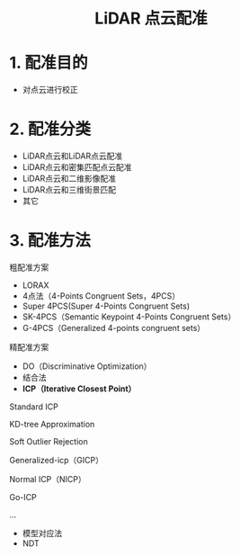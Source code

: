 <h1 align = "center">LiDAR 点云配准</h1>





# 1. 配准目的



- 对点云进行校正



# 2. 配准分类



- LiDAR点云和LiDAR点云配准
- LiDAR点云和密集匹配点云配准
- LiDAR点云和二维影像配准
- LiDAR点云和三维街景匹配
- 其它



# 3. 配准方法



粗配准方案



- LORAX
- 4点法（4-Points Congruent Sets，4PCS）
- Super 4PCS(Super 4-Points Congruent Sets)
- SK-4PCS（Semantic Keypoint 4-Points Congruent Sets）
- G-4PCS（Generalized 4-points congruent sets）



精配准方案



- DO（Discriminative Optimization）
- 结合法
- **ICP（Iterative Closest Point）**

Standard ICP

KD-tree Approximation

Soft Outlier Rejection

Generalized-icp（GICP）

Normal ICP（NICP）

Go-ICP

…

- 模型对应法
- NDT